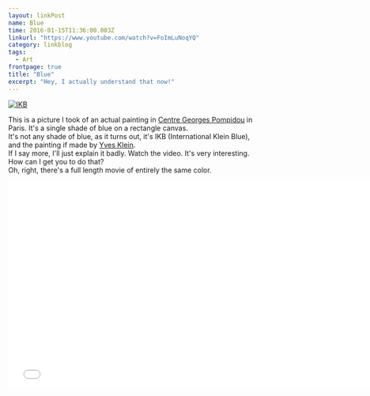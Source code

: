 ```yaml
---
layout: linkPost
name: Blue
time: 2016-01-15T11:36:00.003Z
linkurl: "https://www.youtube.com/watch?v=FoImLuNoqYQ"
category: linkblog
tags: 
  - Art
frontpage: true
title: "Blue"
excerpt: "Hey, I actually understand that now!"
---
```


<a href="{{ site.imgFolder_linkblog }}{{ page.name }}/Blue_large.jpg"><img class="imageInCenter" src="{{ site.imgFolder_linkblog }}{{ page.name }}/Blue_small.jpg" title="IKB" /></a>

This is a picture I took of an actual painting in [Centre Georges Pompidou](https://en.wikipedia.org/wiki/Centre_Georges_Pompidou) in Paris. It's a single shade of blue on a rectangle canvas.  
It's not any shade of blue, as it turns out, it's IKB (International Klein Blue), and the painting if made by [Yves Klein](https://en.wikipedia.org/wiki/Yves_Klein).  
If I say more, I'll just explain it badly. Watch the video. It's very interesting.  
How can I get you to do that?  
Oh, right, there's a full length movie of entirely the same color.  

<iframe width="750" height="422" src="//www.youtube.com/embed/FoImLuNoqYQ" frameborder="0" allowfullscreen></iframe>


